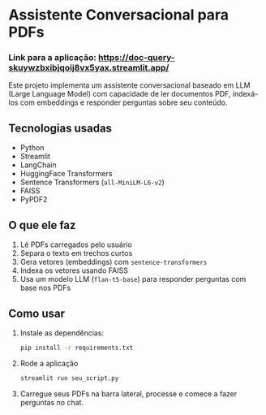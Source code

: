 # Assistente Conversacional para PDFs
### Link para a aplicação: https://doc-query-skuywzbxibjqoij8vx5yax.streamlit.app/
Este projeto implementa um assistente conversacional baseado em LLM (Large Language Model) com capacidade de ler documentos PDF, indexá-los com embeddings e responder perguntas sobre seu conteúdo.

## Tecnologias usadas

- Python
- Streamlit
- LangChain
- HuggingFace Transformers
- Sentence Transformers (`all-MiniLM-L6-v2`)
- FAISS
- PyPDF2

## O que ele faz

1. Lê PDFs carregados pelo usuário
2. Separa o texto em trechos curtos
3. Gera vetores (embeddings) com `sentence-transformers`
4. Indexa os vetores usando FAISS
5. Usa um modelo LLM (`flan-t5-base`) para responder perguntas com base nos PDFs

## Como usar

1. Instale as dependências:
   ```bash
   pip install -r requirements.txt
2. Rode a aplicação
    ```bash
    streamlit run seu_script.py
3. Carregue seus PDFs na barra lateral, processe e comece a fazer perguntas no chat.